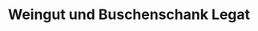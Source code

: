 ---
title: "Weingut und Buschenschank Legat"
url: /glanz-an-der-weinstrasse/weingut-und-buschenschank-legat/
shop: Allgemein
---